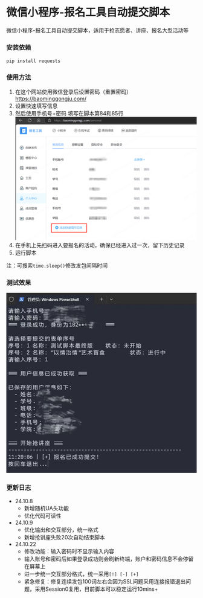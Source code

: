 # 微信小程序-报名工具自动提交脚本
微信小程序-报名工具自动提交脚本，适用于抢志愿者、讲座、报名大型活动等

### 安装依赖

```
pip install requests
```

### 使用方法

1. 在这个网站使用微信登录后设置密码（重置密码） https://baominggongju.com/
2. 设置快速填写信息
3. 然后使用手机号+密码 填写在脚本第84和85行![image](/img/image1.png)
4. 在手机上先扫码进入要报名的活动，确保已经进入过一次，留下历史记录
5. 运行脚本

注：可搜索`time.sleep()`修改发包间隔时间

### 测试效果

![image2](/img/image2.jpg)

### 更新日志

- 24.10.8
  - 新增随机UA头功能
  - 优化代码可读性
- 24.10.9
  - 优化输出和交互部分，统一格式
  - 新增抢讲座失败20次自动结束脚本
- 24.10.22
  - 修改功能：输入密码时不显示输入内容
  - 输入账号和密码后如果登录成功则会刷新终端，账户和密码信息不会停留在屏幕上
  - 进一步统一交互部分格式，统一采用`[!] [-] [+]`
  - 紧急修复：修复连续发包100词左右会因为SSL问题采用连接报错退出问题，采用Session0复用，目前脚本可以稳定运行10mins+
